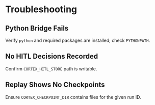 # Troubleshooting

## Python Bridge Fails
Verify `python` and required packages are installed; check `PYTHONPATH`.

## No HITL Decisions Recorded
Confirm `CORTEX_HITL_STORE` path is writable.

## Replay Shows No Checkpoints
Ensure `CORTEX_CHECKPOINT_DIR` contains files for the given run ID.

